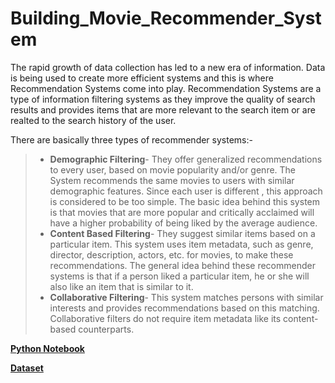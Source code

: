 # Building_Movie_Recommender_System

The rapid growth of data collection has led to a new era of information. Data is being used to create more efficient systems and this is where Recommendation Systems come into play. Recommendation Systems are a type of information filtering systems as they improve the quality of search results and provides items that are more relevant to the search item or are realted to the search history of the user.

There are basically three types of recommender systems:-
​
> *  **Demographic Filtering**- They offer generalized recommendations to every user, based on movie popularity and/or genre. The System recommends the same movies to users with similar demographic features. Since each user is different , this approach is considered to be too simple. The basic idea behind this system is that movies that are more popular and critically acclaimed will have a higher probability of being liked by the average audience.
​
> *  **Content Based Filtering**- They suggest similar items based on a particular item. This system uses item metadata, such as genre, director, description, actors, etc. for movies, to make these recommendations. The general idea behind these recommender systems is that if a person liked a particular item, he or she will also like an item that is similar to it.
​
> *  **Collaborative Filtering**- This system matches persons with similar interests and provides recommendations based on this matching. Collaborative filters do not require item metadata like its content-based counterparts.

**[Python Notebook](https://machinelearningmastery.com/practical-deep-learning-for-coders-review/)**

**[Dataset](https://github.com/amit6604/Movie_Recommender_System/blob/master/Data/)**
